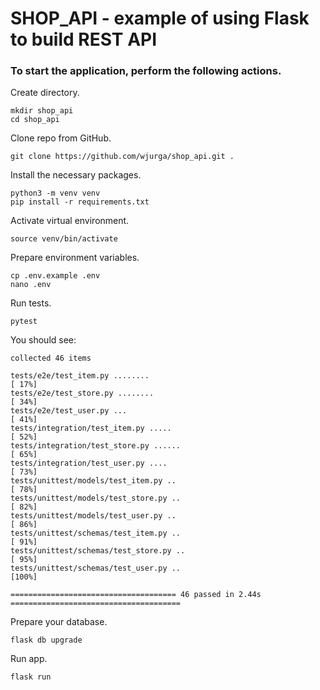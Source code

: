 
# SHOP_API - example of using Flask to build REST API

### To start the application, perform the following actions. 

Create directory.
```
mkdir shop_api
cd shop_api
```
Clone repo from GitHub.
```
git clone https://github.com/wjurga/shop_api.git .
```

Install the necessary packages.
```
python3 -m venv venv
pip install -r requirements.txt
```
Activate virtual environment.
```
source venv/bin/activate
```
Prepare environment variables.
```
cp .env.example .env
nano .env
```

Run tests.
```
pytest
```
You should see:
```
collected 46 items

tests/e2e/test_item.py ........                                                         [ 17%]
tests/e2e/test_store.py ........                                                        [ 34%]
tests/e2e/test_user.py ...                                                              [ 41%]
tests/integration/test_item.py .....                                                    [ 52%]
tests/integration/test_store.py ......                                                  [ 65%]
tests/integration/test_user.py ....                                                     [ 73%]
tests/unittest/models/test_item.py ..                                                   [ 78%]
tests/unittest/models/test_store.py ..                                                  [ 82%]
tests/unittest/models/test_user.py ..                                                   [ 86%]
tests/unittest/schemas/test_item.py ..                                                  [ 91%]
tests/unittest/schemas/test_store.py ..                                                 [ 95%]
tests/unittest/schemas/test_user.py ..                                                  [100%]

===================================== 46 passed in 2.44s ======================================

```
Prepare your database.
```
flask db upgrade
```
Run app.
```
flask run
```